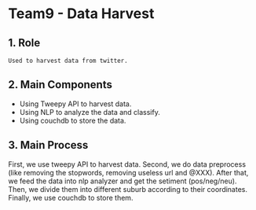 # Team9 - Data Harvest

## 1. Role
    Used to harvest data from twitter.
    
## 2. Main Components
- Using Tweepy API to harvest data.
- Using NLP to analyze the data and classify.
- Using couchdb to store the data.

## 3. Main Process
First, we use tweepy API to harvest data. Second, we do data preprocess (like removing the stopwords, removing useless url and @XXX). After that, we feed the data into nlp analyzer and get the setiment (pos/neg/neu). Then, we divide them into different suburb according to their coordinates. Finally, we use couchdb to store them.
